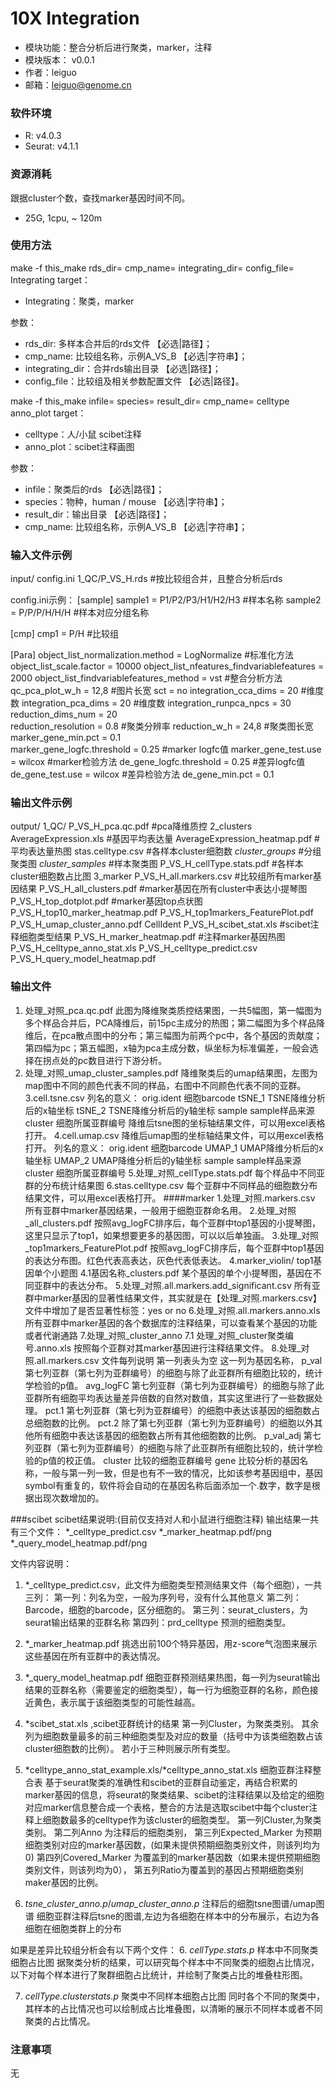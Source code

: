# 10X Integration
* 模块功能：整合分析后进行聚类，marker，注释
* 模块版本： v0.0.1
* 作者：leiguo
* 邮箱：leiguo@genome.cn

### 软件环境
* R: v4.0.3
* Seurat: v4.1.1

### 资源消耗
跟据cluster个数，查找marker基因时间不同。
* 25G,  1cpu,  ~ 120m

### 使用方法
make -f this_make rds_dir= cmp_name= integrating_dir= config_file= Integrating
target：
* Integrating：聚类，marker

参数：
* rds_dir: 多样本合并后的rds文件 【必选|路径】；
* cmp_name: 比较组名称，示例A_VS_B 【必选|字符串】；
* integrating_dir：合并rds输出目录 【必选|路径】；
* config_file：比较组及相关参数配置文件 【必选|路径】。

make -f this_make infile= species= result_dir= cmp_name= celltype anno_plot
target：
* celltype：人/小鼠 scibet注释
* anno_plot：scibet注释画图

参数：
* infile：聚类后的rds 【必选|路径】；
* species：物种，human / mouse 【必选|字符串】；
* result_dir：输出目录 【必选|路径】；
* cmp_name: 比较组名称，示例A_VS_B 【必选|字符串】；


### 输入文件示例
input/
config.ini
1_QC/P_VS_H.rds  #按比较组合并，且整合分析后rds

config.ini示例：
[sample]
sample1 = P1/P2/P3/H1/H2/H3   #样本名称
sample2 = P/P/P/H/H/H         #样本对应分组名称

[cmp]
cmp1 = P/H   #比较组

[Para]
object_list_normalization.method = LogNormalize   #标准化方法
object_list_scale.factor = 10000
object_list_nfeatures_findvariablefeatures = 2000
object_list_findvariablefeatures_method = vst     #整合分析方法
qc_pca_plot_w_h = 12,8                            #图片长宽
sct = no
integration_cca_dims = 20    #维度数
integration_pca_dims = 20    #维度数
integration_runpca_npcs = 30
reduction_dims_num = 20     
reduction_resolution = 0.8   #聚类分辨率
reduction_w_h = 24,8         #聚类图长宽
marker_gene_min.pct = 0.1    
marker_gene_logfc.threshold = 0.25   #marker logfc值
marker_gene_test.use = wilcox        #marker检验方法
de_gene_logfc.threshold = 0.25       #差异logfc值 
de_gene_test.use = wilcox            #差异检验方法
de_gene_min.pct = 0.1


### 输出文件示例
output/
1_QC/
	P_VS_H_pca.qc.pdf  #pca降维质控
2_clusters
	AverageExpression.xls  #基因平均表达量
	AverageExpression_heatmap.pdf  #平均表达量热图
	stas.celltype.csv	#各样本cluster细胞数
	*cluster_groups*	#分组聚类图
	*cluster_samples*	#样本聚类图
	P_VS_H_cellType.stats.pdf  #各样本cluster细胞数占比图
3_marker
	P_VS_H_all.markers.csv  #比较组所有marker基因结果
	P_VS_H_all_clusters.pdf  #marker基因在所有cluster中表达小提琴图
	P_VS_H_top_dotplot.pdf   #marker基因top点状图
	P_VS_H_top10_marker_heatmap.pdf
	P_VS_H_top1markers_FeaturePlot.pdf
	P_VS_H_umap_cluster_anno.pdf
CellIdent
	P_VS_H_scibet_stat.xls #scibet注释细胞类型结果
	P_VS_H_marker_heatmap.pdf  #注释marker基因热图
	P_VS_H_celltype_anno_stat.xls
	P_VS_H_celltype_predict.csv
	P_VS_H_query_model_heatmap.pdf
    
### 输出文件
1. 处理_对照_pca.qc.pdf 
此图为降维聚类质控结果图，一共5幅图，第一幅图为多个样品合并后，PCA降维后，前15pc主成分的热图；第二幅图为多个样品降维后，在pca散点图中的分布；第三幅图为前两个pc中，各个基因的贡献度；第四幅为pc；第五幅图，x轴为pca主成分数，纵坐标为标准偏差，一般会选择在拐点处的pc数目进行下游分析。
2. 处理_对照_umap_cluster_samples.pdf
降维聚类后的umap结果图，左图为map图中不同的颜色代表不同的样品，右图中不同颜色代表不同的亚群。
3.cell.tsne.csv
列名的意义：
	orig.ident	细胞barcode
	tSNE_1	TSNE降维分析后的x轴坐标
	tSNE_2	TSNE降维分析后的y轴坐标
	sample	sample样品来源
	cluster	细胞所属亚群编号
降维后tsne图的坐标轴结果文件，可以用excel表格打开。
4.cell.umap.csv
降维后umap图的坐标轴结果文件，可以用excel表格打开。
列名的意义：
     orig.ident  细胞barcode
     UMAP_1  UMAP降维分析后的x轴坐标
     UMAP_2  UMAP降维分析后的y轴坐标
     sample  sample样品来源
     cluster 细胞所属亚群编号
5.处理_对照_cellType.stats.pdf
每个样品中不同亚群的分布统计结果图
6.stas.celltype.csv
每个亚群中不同样品的细胞数分布结果文件，可以用excel表格打开。
####marker
1.处理_对照.markers.csv
所有亚群中marker基因结果，一般用于细胞亚群命名用。
2.处理_对照_all_clusters.pdf
按照avg_logFC排序后，每个亚群中top1基因的小提琴图，这里只显示了top1，如果想要更多的基因图，可以以后单独画。
3.处理_对照_top1markers_FeaturePlot.pdf
按照avg_logFC排序后，每个亚群中top1基因的表达分布图。红色代表高表达，灰色代表低表达。
4.marker_violin/  top1基因单个小题图
	4.1基因名称_clusters.pdf
	某个基因的单个小提琴图，基因在不同亚群中的表达分布。
5.处理_对照.all.markers.add_significant.csv
所有亚群中marker基因的显著性结果文件，其实就是在【处理_对照.markers.csv】文件中增加了是否显著性标签：yes or no
6.处理_对照.all.markers.anno.xls
所有亚群中marker基因的各个数据库的注释结果，可以查看某个基因的功能或者代谢通路
7.处理_对照_cluster_anno
	7.1 处理_对照_cluster聚类编号.anno.xls
	按照每个亚群对其marker基因进行注释结果文件。
8.处理_对照.all.markers.csv  文件每列说明
第一列表头为空       这一列为基因名称，
p_val                第七列亚群（第七列为亚群编号）的细胞与除了此亚群所有细胞比较的，统计学检验的p值。
avg_logFC            第七列亚群（第七列为亚群编号）的细胞与除了此亚群所有细胞平均表达量差异倍数的自然对数值，其实这里进行了一些数据处理。
pct.1                第七列亚群（第七列为亚群编号）的细胞中表达该基因的细胞数占总细胞数的比例。
pct.2                除了第七列亚群（第七列为亚群编号）的细胞以外其他所有细胞中表达该基因的细胞数占所有其他细胞数的比例。
p_val_adj            第七列亚群（第七列为亚群编号）的细胞与除了此亚群所有细胞比较的，统计学检验的p值的校正值。
cluster              比较的细胞亚群编号
gene                 比较分析的基因名称，一般与第一列一致，但是也有不一致的情况，比如该参考基因组中，基因symbol有重复的，软件将会自动的在基因名称后面添加一个.数字，数字是根据出现次数增加的。

###scibet
scibet结果说明:(目前仅支持对人和小鼠进行细胞注释)
输出结果一共有三个文件：
*_celltype_predict.csv 
*_marker_heatmap.pdf/png 
*_query_model_heatmap.pdf/png

文件内容说明：

1. *_celltype_predict.csv，此文件为细胞类型预测结果文件（每个细胞），一共三列：
第一列：列名为空，一般为序列号，没有什么其他意义
第二列：Barcode，细胞的barcode，区分细胞的。
第三列：seurat_clusters，为seurat输出结果的亚群名称
第四列：prd_celltype 预测的细胞类型。

2. *_marker_heatmap.pdf
挑选出前100个特异基因，用z-score气泡图来展示这些基因在所有亚群中的表达情况。
 
3. *_query_model_heatmap.pdf
细胞亚群预测结果热图，每一列为seurat输出结果的亚群名称（需要鉴定的细胞类型），每一行为细胞亚群的名称，颜色接近黄色，表示属于该细胞类型的可能性越高。

4. *scibet_stat.xls ,scibet亚群统计的结果
第一列Cluster，为聚类类别。
其余列为细胞数量最多的前三种细胞类型及对应的数量（括号中为该类细胞数占该cluster细胞数的比例）。
若小于三种则展示所有类型。

5. *celltype_anno_stat_example.xls/*celltype_anno_stat.xls 细胞亚群注释整合表
基于seurat聚类的准确性和scibet的亚群自动鉴定，再结合积累的marker基因的信息，将seurat的聚类结果、scibet的注释结果以及给定的细胞对应marker信息整合成一个表格，整合的方法是选取scibet中每个cluster注释上细胞数最多的celltype作为该cluster的细胞类型。
第一列Cluster,为聚类类别。
第二列Anno 为注释后的细胞类别，
第三列Expected_Marker 为预期细胞类别对应的marker基因数，(如果未提供预期细胞类别文件，则该列均为0)
第四列Covered_Marker 为覆盖到的marker基因数（如果未提供预期细胞类别文件，则该列均为0），
第五列Ratio为覆盖到的基因占预期细胞类别maker基因的比例。

5. *tsne_cluster_anno.p*/*umap_cluster_anno.p*
注释后的细胞tsne图谱/umap图谱
细胞亚群注释后tsne的图谱,左边为各细胞在样本中的分布展示，右边为各细胞在细胞类群上的分布

如果是差异比较组分析会有以下两个文件：
6. *cellType.stats.p* 样本中不同聚类细胞占比图
据聚类分析的结果，可以研究每个样本中不同聚类的细胞占比情况，以下对每个样本进行了聚群细胞占比统计，并绘制了聚类占比的堆叠柱形图。

7. *cellType.clusterstats.p* 聚类中不同样本细胞占比图
同时各个不同的聚类中，其样本的占比情况也可以绘制成占比堆叠图，以清晰的展示不同样本或者不同聚类的占比情况。

### 注意事项
无

